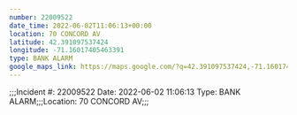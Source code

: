 ```yaml
---
number: 22009522
date_time: 2022-06-02T11:06:13+00:00
location: 70 CONCORD AV
latitude: 42.391097537424
longitude: -71.16017405463391
type: BANK ALARM
google_maps_link: https://maps.google.com/?q=42.391097537424,-71.16017405463391
---
```


;;;Incident #: 22009522  Date: 2022-06-02 11:06:13   Type: BANK ALARM;;;Location: 70 CONCORD AV;;;
